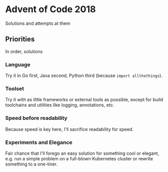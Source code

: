# Advent of Code 2018
Solutions and attempts at them

## Priorities
In order, solutions 

### Language
Try it in Go first, Java second, Python third (because `import allthethings`).

### Toolset
Try it with as little frameworks or external tools as possible, except for build toolchains and utilities like logging, annotations, etc.

### Speed before readability
Because speed is key here, I'll sacrifice readability for speed.

### Experiments and Elegance
Fair chance that I'll forego an easy solution for something cool or elegant, e.g. run a simple problem on a full-blown Kubernetes cluster or rewrite something to a one-liner.
